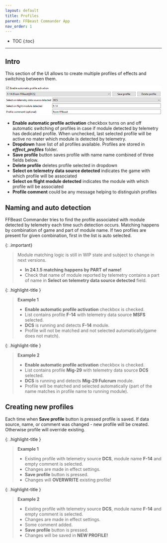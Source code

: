```yaml
---
layout: default
title: Profiles
parent: FFBeast Commander App
nav_order: 1
---
```


- TOC
{:toc}

---

## Intro

This section of the UI allows to create multiple profiles of effects and switching between them.

<img src="../../assets/images/manual/commander_profile.jpg">

- **Enable automatic profile activation** checkbox turns on and off automatic switching of profiles in case 
if module detected by telemetry has dedicated profile. 
When unchecked, last selected profile will be active no mater which module is detected by telemetry.
- **Dropdown** have list of all profiles available. Profiles are stored in _**effect_profiles**_ folder.
- **Save profile** button saves profile with name name combined of three fields below.
- **Delete profile** deletes profile selected in dropdown
- **Select on telemetry data source detected** indicates the game with which profile will be associated
- **Select on flight module detected** indicates the module with which profile will be associated
- **Profile comment** could be any message helping to distinguish profiles

## Naming and auto detection

FFBeast Commander tries to find the profile associated with module detected by telemetry each time such detection occurs.
Matching happens by combination of game and part of module name. If two profiles are present for given combination, first in the list is auto selected.

{: .important}
> Module matching logic is still in WIP state and subject to change in next versions.
>
> - **In 24.1.5 matching happens by PART of name!** 
> - Check that name of module reported by telemetry contains a part of name in **Select on telemetry data source detected** field. 

{: .highlight-title }
> **Example 1**
> - **Enable automatic profile activation** checkbox is checked.
> - List contains profile **F-14** with telemetry data source **MSFS** selected.
> - **DCS** is running and detects **F-14** module.
> - Profile will not be matched and not selected automatically(game does not match).

{: .highlight-title }
> **Example 2**
> - **Enable automatic profile activation** checkbox is checked.
> - List contains profile **Mig-29** with telemetry data source **DCS** selected.
> - **DCS** is running and detects **Mig-29 Fulcrum** module.
> - Profile will be matched and selected automatically (part of the name matches in profile name to running module).


## Creating new profiles

Each time when **Save profile** button is pressed profile is saved.
If data source, name, or comment was changed - new profile will be created. 
Otherwise profile will override existing.

{: .highlight-title }
> **Example 1**
> - Existing profile with telemetry source **DCS**, module name **F-14** and empty comment is selected.
> - Changes are made in effect settings.
> - **Save profile** button is pressed.
> - Changes will **OVERWRITE** existing profile!

{: .highlight-title }
> **Example 2**
> - Existing profile with telemetry source **DCS**, module name **F-14** and empty comment is selected.
> - Changes are made in effect settings.
> - Some comment added.
> - **Save profile** button is pressed.
> - Changes will be saved in **NEW PROFILE!**